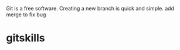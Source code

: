 Git is a free software.
Creating a new branch is quick and simple.
add merge
to fix bug
# gitskills
